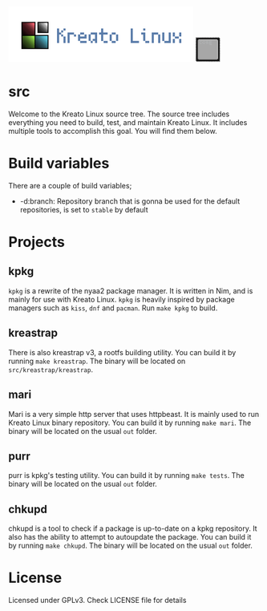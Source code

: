 <p align="left">
<img src="https://github.com/Kreato-Linux/logo/blob/master/withtext.png"> 
  <img src="https://github.com/Kreato-Linux/logo/blob/master/core.png" height="10%" width="10%">
</p>

# src
Welcome to the Kreato Linux source tree. The source tree includes everything you need to build, test, and maintain Kreato Linux. 
It includes multiple tools to accomplish this goal. You will find them below.

# Build variables

There are a couple of build variables;

* -d:branch: Repository branch that is gonna be used for the default repositories, is set to `stable` by default

# Projects

## kpkg
`kpkg` is a rewrite of the nyaa2 package manager. It is written in Nim, and is mainly for use with Kreato Linux. 
`kpkg` is heavily inspired by package managers such as `kiss`, `dnf` and `pacman`. Run `make kpkg` to build.

## kreastrap
There is also kreastrap v3, a rootfs building utility.
You can build it by running `make kreastrap`. The binary will be located on `src/kreastrap/kreastrap`.

## mari
Mari is a very simple http server that uses httpbeast. It is mainly used to run Kreato Linux binary repository. You can build it by running `make mari`. The binary will be located on the usual `out` folder.

## purr
purr is kpkg's testing utility. You can build it by running `make tests`. The binary will be located on the usual `out` folder.

## chkupd
chkupd is a tool to check if a package is up-to-date on a kpkg repository. It also has the ability to attempt to autoupdate the package. You can build it by running `make chkupd`. The binary will be located on the usual `out` folder.

# License
Licensed under GPLv3. Check LICENSE file for details

